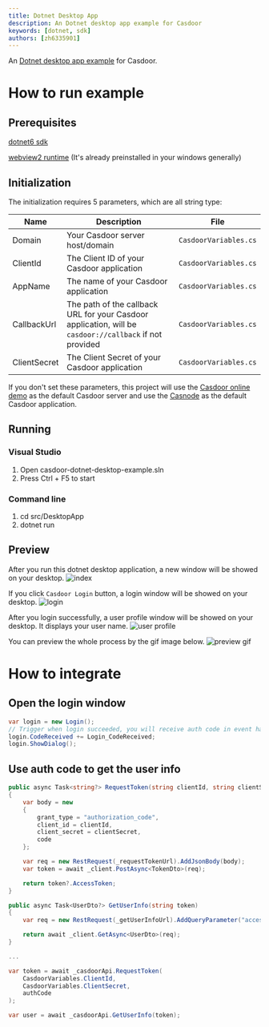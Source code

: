 ```yaml
---
title: Dotnet Desktop App
description: An Dotnet desktop app example for Casdoor
keywords: [dotnet, sdk]
authors: [zh6335901]
---
```


An [Dotnet desktop app example](https://github.com/casdoor/casdoor-dotnet-desktop-example) for Casdoor.

# How to run example

## Prerequisites

[dotnet6 sdk](https://dotnet.microsoft.com/en-us/download)

[webview2 runtime](https://developer.microsoft.com/zh-cn/microsoft-edge/webview2/#download-section) (It's already preinstalled in your windows generally)

## Initialization

The initialization requires 5 parameters, which are all string type:

| Name         | Description                                                                                             | File                  |
| ------------ | ------------------------------------------------------------------------------------------------------- | --------------------- |
| Domain       | Your Casdoor server host/domain                                                                         | `CasdoorVariables.cs` |
| ClientId     | The Client ID of your Casdoor application                                                               | `CasdoorVariables.cs` |
| AppName      | The name of your Casdoor application                                                                    | `CasdoorVariables.cs` |
| CallbackUrl  | The path of the callback URL for your Casdoor application, will be `casdoor://callback` if not provided | `CasdoorVariables.cs` |
| ClientSecret | The Client Secret of your Casdoor application                                                           | `CasdoorVariables.cs` |

If you don't set these parameters, this project will use the [Casdoor online demo](https://door.casdoor.com) as the default Casdoor server and use the [Casnode](https://door.casdoor.com/applications/app-casnode) as the default Casdoor application.

## Running

### Visual Studio

1. Open casdoor-dotnet-desktop-example.sln
2. Press Ctrl + F5 to start

### Command line

1. cd src/DesktopApp
2. dotnet run

## Preview

After you run this dotnet desktop application, a new window will be showed on your desktop.
![index](/img/how-to-connect/desktop-sdks/dotnet-app/index.png)

If you click `Casdoor Login` button, a login window will be showed on your desktop.
![login](/img/how-to-connect/desktop-sdks/dotnet-app/login.png)

After you login successfully, a user profile window will be showed on your desktop. It displays your user name.
![user profile](/img/how-to-connect/desktop-sdks/dotnet-app/userprofile.png)

You can preview the whole process by the gif image below.
![preview gif](/img/how-to-connect/desktop-sdks/dotnet-app/preview.gif)

# How to integrate

## Open the login window

```csharp
var login = new Login();
// Trigger when login succeeded, you will receive auth code in event handler
login.CodeReceived += Login_CodeReceived;
login.ShowDialog();
```

## Use auth code to get the user info

```csharp
public async Task<string?> RequestToken(string clientId, string clientSecret, string code)
{
    var body = new
    {
        grant_type = "authorization_code",
        client_id = clientId,
        client_secret = clientSecret,
        code
    };

    var req = new RestRequest(_requestTokenUrl).AddJsonBody(body);
    var token = await _client.PostAsync<TokenDto>(req);

    return token?.AccessToken;
}

public async Task<UserDto?> GetUserInfo(string token)
{
    var req = new RestRequest(_getUserInfoUrl).AddQueryParameter("accessToken", token);

    return await _client.GetAsync<UserDto>(req);
}

...

var token = await _casdoorApi.RequestToken(
    CasdoorVariables.ClientId,
    CasdoorVariables.ClientSecret,
    authCode
);

var user = await _casdoorApi.GetUserInfo(token);
```
